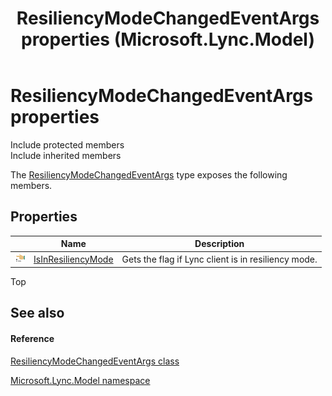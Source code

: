 ﻿---
title: ResiliencyModeChangedEventArgs properties (Microsoft.Lync.Model)
TOCTitle: ResiliencyModeChangedEventArgs properties
ms:assetid: Properties.T:Microsoft.Lync.Model.ResiliencyModeChangedEventArgs_DI_3_UC_OCS14MrefLyncWPF
ms:mtpsurl: https://msdn.microsoft.com/en-us/library/microsoft.lync.model.resiliencymodechangedeventargs_di_3_uc_ocs14mreflyncwpf_properties(v=office.15)
ms:contentKeyID: 48601850
ms.date: 07/28/2014
mtps_version: v=office.15
---

# ResiliencyModeChangedEventArgs properties

Include protected members  
Include inherited members  

The [ResiliencyModeChangedEventArgs](resiliencymodechangedeventargs-class-microsoft-lync-model_2.md) type exposes the following members.

## Properties

<table>
<thead>
<tr class="header">
<th> </th>
<th>Name</th>
<th>Description</th>
</tr>
</thead>
<tbody>
<tr class="odd">
<td><img src="images/JJ275421.pubproperty(Office.15).gif" title="Public property" alt="Public property" /></td>
<td><a href="resiliencymodechangedeventargs-isinresiliencymode-property-microsoft-lync-model_2.md">IsInResiliencyMode</a></td>
<td>Gets the flag if Lync client is in resiliency mode.</td>
</tr>
</tbody>
</table>


Top

## See also

#### Reference

[ResiliencyModeChangedEventArgs class](resiliencymodechangedeventargs-class-microsoft-lync-model_2.md)

[Microsoft.Lync.Model namespace](microsoft-lync-model-namespace_2.md)

